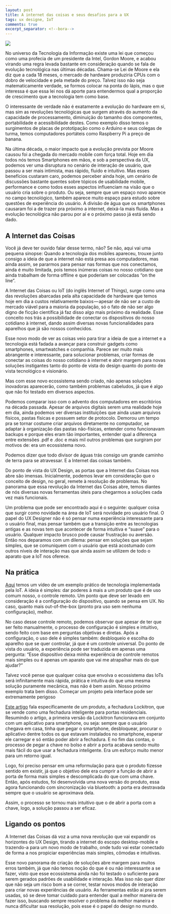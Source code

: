 ```yaml
---
layout: post
title: A internet das coisas e seus desafios para a UX
tags: ux designe, IoT
comments: true
excerpt_separator: <!--bora-->
---
```

<div class="post-img-container">
	<img class="post-img" src="https://cdn-images-1.medium.com/max/2000/1*AJn83gYW2PesqrfFQpkcnA.jpeg"/>
</div>

No universo da Tecnologia da Informação existe uma lei que começou como uma profecia de um presidente da Intel, Gordon Moore, e acabou virando uma regra levada bastante em consideração quando se fala de evolução tecnológica nas últimas décadas. Chama-se Lei de Moore e ela diz que a cada 18 meses, o mercado de hardware produziria CPUs com o dobro de velocidade e pela metade do preço. Talvez isso não seja matematicamente verdade, se formos colocar na ponta do lápis, mas o que interessa é que essa lei nos dá aporte para entendermos qual a proporção de crescimento que a tecnologia tem como base.

<!--bora-->

O interessante de verdade não é exatamente a evolução do hardware em si, mas sim as revoluções tecnológicas que surgem através do aumento da capacidade de processamento, diminuição do tamanho dos componentes, portabilidade e acessibilidade destes. Como exemplo disso temos o surgimentos de placas de prototipação como o Arduino e seus colegas de turma, temos computadores portáteis como Raspberry Pi a preço de banana.

Na última década, o maior impacto que a evolução prevista por Moore causou foi a chegada do mercado mobile com força total. Hoje em dia todos nós temos Smartphones em mãos, e sob a perspectiva da UX, podemos ver uma disruptura no cenário de interação de usuário, que passou a ser mais intimista, mas rápido, fluido e intuitivo. Mas esses benefícios custaram caro, podemos perceber ainda hoje, um cenário de discussões bastante quentes sobre tópicos de usabilidade mobile, performance e como todos esses aspectos influenciam na visão que o usuário cria sobre o produto.
Ou seja, sempre que um espaço novo aparece no campo tecnológico, também aparece muito espaço para estudo sobre questões de experiência do usuário. A divisão de água que os smartphones causaram foi a de trazer pra próximo a internet, deixá-la mais fluida. Mas a evolução tecnológica não parou por aí e o próximo passo já está sendo dado.

## A Internet das Coisas

Você já deve ter ouvido falar desse termo, não? Se não, aqui vai uma pequena sinopse:
Quando a tecnologia dos mobiles apareceu, trouxe junto consigo a ideia de que a internet não está presa aos computadores, mas ainda assim, se pararmos para pensar nas formas que nos conectamos, ainda é muito limitada, pois temos inúmeras coisas no nosso cotidiano que ainda trabalham de forma offline e que poderiam ser colocadas “on the line”.

A Internet das Coisas ou IoT (do inglês Internet of Things), surge como uma das revoluções abarcadas pela alta capacidade de hardware que temos hoje em dia a custos relativamente baixos — apesar de não ser a custo de mercado viável para a maioria da população, só o fato de não ser algo digno de ficção científica já faz disso algo mais próximo da realidade. Esse conceito nos trás a possibilidade de conectar os dispositivos do nosso cotidiano à internet, dando assim diversas novas funcionalidades para aparelhos que já são nossos conhecidos.

Esse novo modo de ver as coisas veio para tirar a ideia de que a internet e a tecnologia está fadada a avançar para construir gadgets como smartphones, smartwatches e companhia. Parece ser muito mais abrangente e interessante, para solucionar problemas, criar formas de conectar as coisas do nosso cotidiano à internet e abrir margem para novas soluções instigantes tanto do ponto de vista do design quanto do ponto de vista tecnológico e visionário.

Mas com esse novo ecossistema sendo criado, não apenas soluções inovadoras aparecerão, como também problemas cabeludos, já que é algo que não foi testado em diversos aspectos.

Podemos comparar isso com o advento dos computadores em escritórios na década passada. Apesar de arquivos digitais serem uma realidade hoje em dia, ainda podemos ver diversas instituições que ainda usam arquivos físicos, pastas físicas e possuem setor de protocolo. Demorou um tempo pra se tornar costume criar arquivos diretamente no computador, se adaptar à organização das pastas não-físicas, entender como funcionavam backups e porque eles eram tão importantes, entender qual a diferença entre extensões .pdf e .doc e mais mil outros problemas que surgiram por motivos de: era um ecossistema novo.

Podemos dizer que todo divisor de águas trás consigo um grande caminho de terra para se atravessar. E a Internet das coisas também.

Do ponto de vista do UX Design, as portas que a Internet das Coisas nos abre são imensas. Inicialmente, podemos levar em consideração que o conceito de design, no geral, remete à resolução de problemas. No panorama que essa revolução da Internet das Coisas abre, temos diantes de nós diversas novas ferramentas úteis para chegarmos a soluções cada vez mais funcionais.

Um problema que pode ser encontrado aqui é o seguinte: qualquer coisa que surgir como novidade na área de IoT será novidade pro usuário final. O papel do UX Designer não é só pensar numa experiência interessante para o usuário final, mas pensar também que a transição entre as tecnologias antigas e as novas tem que acontecer de forma intuitiva e “suave” para o usuário. Qualquer impacto brusco pode causar frustração ou aversão. Então nos deparamos com um dilema: pensar em soluções que sejam simples, que se comuniquem com o usuário que está acostumado com outros níveis de interação mas que ainda assim se utilizem de todo o aparato que a IoT nos oferece.

## Na prática

[Aqui](https://www.youtube.com/watch?v=joeyLbIxvKo) temos um vídeo de um exemplo prático de tecnologia implementada pela IoT. A ideia é simples: dar poderes à mais a um produto que é de uso comum nosso, o controle remoto. Um ponto que deve ser levado em consideração é a configuração do dispositivo, quando se pensa em UX. No caso, quanto mais out-of-the-box (pronto pra uso sem nenhuma configuração), melhor.

No caso desse controle remoto, podemos observar que apesar de ter que ser feito manualmente, o processo de configuração é simples e intuitivo, sendo feito com base em perguntas objetivas e diretas. Após a configuração, o uso dele é simples também: desbloqueio e escolha do aparelho que se quer controlar, já que é um controle universal. Do ponto de vista do usuário, a experiência pode ser traduzida em apenas uma pergunta: “Esse dispositivo deixa minha experiência de controle remotos mais simples ou é apenas um aparato que vai me atrapalhar mais do que ajudar?”

Talvez você pense que qualquer coisa que envolva o ecossistema das IoTs será infinitamente mais rápida, prática e intuitiva do que uma mesma solução puramente mecânica, mas não é bem assim. Nosso próximo exemplo trata bem disso.
Começar um projeto pela interface pode ser extremamente perigoso
	
[Este artigo](https://medium.com/ux-user-experience-design-em-portugues/come%C3%A7ar-um-projeto-pela-interface-pode-ser-extremamente-perigoso-64ece1e6f696)  fala especificamente de um produto, a fechadura Lockitron, que se vende como uma fechadura inteligente para portas residenciais. Resumindo o artigo, a primeira versão da Lockitron funcionava em conjunto com um aplicativo para smartphone, ou seja: sempre que o usuário chegava em casa, tinha que pegar o smartphone, desbloquear, procurar o aplicativo dentre todos os que estavam instalados no smartphone, esperar ele carregar e só então poder abrir a fechadura. E no fim das contas, o processo de pegar a chave no bolso e abrir a porta acabava sendo muito mais fácil do que usar a fechadura inteligente. Era um esforço muito menor para um retorno igual.

Logo, foi preciso pensar em uma reformulação para que o produto fizesse sentido em existir, já que o objetivo dele era cumprir a função de abrir a porta de forma mais simples e descomplicada do que com uma chave. Então, após estudos, foi desenvolvida uma nova versão do produto, essa agora funcionando com sincronização via bluetooth: a porta era destravada sempre que o usuário se aproximava dela.

Assim, o processo se tornou mais intuitivo que o de abrir a porta com a chave, logo, a solução passou a ser eficaz.

## Ligando os pontos

A Internet das Coisas dá voz a uma nova revolução que vai expandir os horizontes do UX Design, tirando a internet do escopo desktop-mobile e trazendo-a para um novo modo de trabalho, onde tudo vai estar conectado de forma a nos propiciar experiências mais simples, cômodas e intuitivas.

Esse novo panorama de criação de soluções abre margem para muitos erros também, já que não temos noção do que é ou não interessante a se fazer, visto que esse ecossistema ainda não foi testado o suficiente para serem gerados padrões de usabilidade e interação.
Mas isso não quer dizer que não seja um risco bom a se correr, testar novos modos de interação para criar novas experiências de usuário. As ferramentas estão aí pra serem usadas, só se deve tomar cuidado para entender qual a melhor maneira de fazer isso, buscando sempre resolver o problema da melhor maneira e nunca dificultar sua resolução, pois esse é o papel do design no mundo.